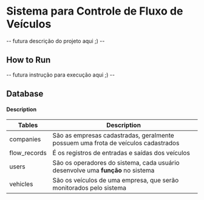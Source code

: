 # Sistema para Controle de Fluxo de Veículos

-- futura descrição do projeto aqui ;) --

## How to Run
-- futura instrução para execução aqui ;) --

## 

## Database

#### Description

| Tables | Description |
|--------|-------------|
| companies | São as empresas cadastradas, geralmente possuem uma frota de veículos cadastrados |
| flow_records | É os registros de entradas e saídas dos veículos |
| users | São os operadores do sistema, cada usuário desenvolve uma **função** no sistema |
| vehicles | São os veículos de uma empresa, que serão monitorados pelo sistema |
